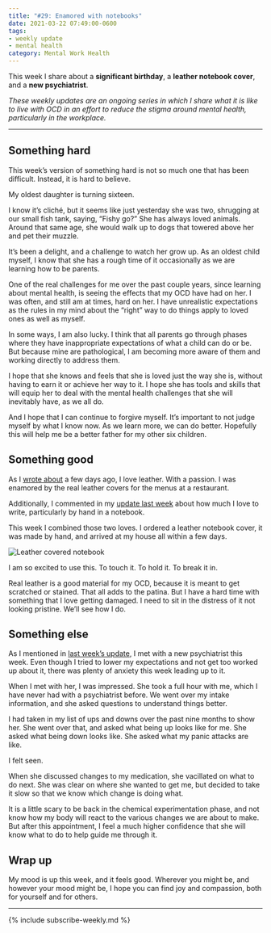 ```yaml
---
title: "#29: Enamored with notebooks"
date: 2021-03-22 07:49:00-0600
tags:
- weekly update
- mental health
category: Mental Work Health
---
```


This week I share about a **significant birthday**, a **leather notebook cover**, and a **new psychiatrist**.

_These weekly updates are an ongoing series in which I share what it is like to live with OCD in an effort to reduce the stigma around mental health, particularly in the workplace._
***

## Something hard
This week’s version of something hard is not so much one that has been difficult. Instead, it is hard to believe.

My oldest daughter is turning sixteen.

I know it’s cliché, but it seems like just yesterday she was two, shrugging at our small fish tank, saying, “Fishy go?” She has always loved animals. Around that same age, she would walk up to dogs that towered above her and pet their muzzle.

It’s been a delight, and a challenge to watch her grow up. As an oldest child myself, I know that she has a rough time of it occasionally as we are learning how to be parents.

One of the real challenges for me over the past couple years, since learning about mental health, is seeing the effects that my OCD have had on her. I was often, and still am at times, hard on her. I have unrealistic expectations as the rules in my mind about the “right” way to do things apply to loved ones as well as myself.

In some ways, I am also lucky. I think that all parents go through phases where they have inappropriate expectations of what a child can do or be. But because mine are pathological, I am becoming more aware of them and working directly to address them.

I hope that she knows and feels that she is loved just the way she is, without having to earn it or achieve her way to it. I hope she has tools and skills that will equip her to deal with the mental health challenges that she will inevitably have, as we all do.

And I hope that I can continue to forgive myself. It’s important to not judge myself by what I know now. As we learn more, we can do better. Hopefully this will help me be a better father for my other six children.

## Something good
As I [wrote about](https://world.hey.com/bennorris/leather-menu-covers-6c481711) a few days ago, I love leather. With a passion. I was enamored by the real leather covers for the menus at a restaurant.

Additionally, I commented in my [update last week](https://www.mentalworkhealth.org/2021/03/17/waves-of-change.html) about how much I love to write, particularly by hand in a notebook.

This week I combined those two loves. I ordered a leather notebook cover, it was made by hand, and arrived at my house all within a few days.

![Leather covered notebook](https://media.bennorris.org/images/mentalworkhealth/uploads/2021/3a9e2cda4e.jpg)

I am so excited to use this. To touch it. To hold it. To break it in.

Real leather is a good material for my OCD, because it is meant to get scratched or stained. That all adds to the patina. But I have a hard time with something that I love getting damaged. I need to sit in the distress of it not looking pristine. We’ll see how I do.

## Something else
As I mentioned in [last week’s update](https://www.mentalworkhealth.org/2021/03/17/waves-of-change.html), I met with a new psychiatrist this week. Even though I tried to lower my expectations and not get too worked up about it, there was plenty of anxiety this week leading up to it.

When I met with her, I was impressed. She took a full hour with me, which I have never had with a psychiatrist before. We went over my intake information, and she asked questions to understand things better.

I had taken in my list of ups and downs over the past nine months to show her. She went over that, and asked what being up looks like for me. She asked what being down looks like. She asked what my panic attacks are like.

I felt seen.

When she discussed changes to my medication, she vacillated on what to do next. She was clear on where she wanted to get me, but decided to take it slow so that we know which change is doing what.

It is a little scary to be back in the chemical experimentation phase, and not know how my body will react to the various changes we are about to make. But after this appointment, I feel a much higher confidence that she will know what to do to help guide me through it.

## Wrap up
My mood is up this week, and it feels good. Wherever you might be, and however your mood might be, I hope you can find joy and compassion, both for yourself and for others. 

***
{% include subscribe-weekly.md %}